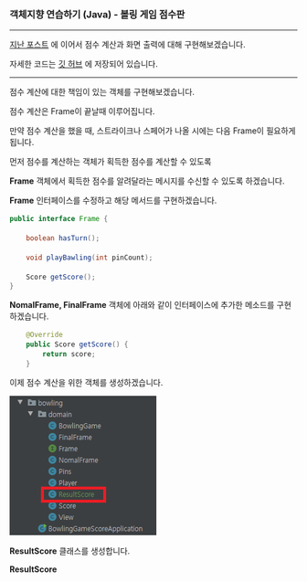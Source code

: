 ### 객체지향 연습하기 (Java) - 볼링 게임 점수판

---

[지난 포스트](https://pro-dev.tistory.com/53) 에 이어서 점수 계산과 화면 출력에 대해 구현해보겠습니다.

자세한 코드는 [깃 허브](https://github.com/dlwnsgus777/java-oop) 에 저장되어 있습니다.

---

점수 계산에 대한 책임이 있는 객체를 구현해보겠습니다.

점수 계산은 Frame이 끝날때 이루어집니다.

만약 점수 계산을 했을 때, 스트라이크나 스페어가 나올 시에는 다음 Frame이 필요하게됩니다.

먼저 점수를 계산하는 객체가 획득한 점수를 계산할 수 있도록

**Frame** 객체에서 획득한 점수를 알려달라는 메시지를 수신할 수 있도록 하겠습니다.

**Frame** 인터페이스를 수정하고 해당 메서드를 구현하겠습니다.

```java
public interface Frame {

    boolean hasTurn();

    void playBawling(int pinCount);

    Score getScore();
}
```

**NomalFrame, FinalFrame** 객체에 아래와 같이 인터페이스에 추가한 메소드를 구현하겠습니다.

```java
    @Override
    public Score getScore() {
        return score;
    }
```

이제 점수 계산을 위한 객체를 생성하겠습니다.

![create result](images/createresult.png)

**ResultScore** 클래스를 생성합니다.

**ResultScore**

```java

```
